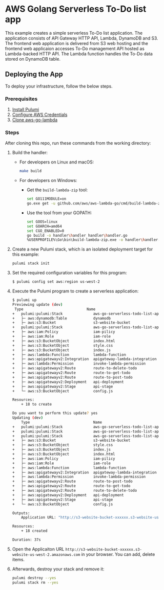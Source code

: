 # AWS Golang Serverless To-Do list app

This example creates a simple serverless To-Do list application. The application consists of API Gateway HTTP API, Lambda, DynamoDB and S3. The frontend web application is delivered from S3 web hosting and the frontend web applicaion accesses To-Do management API hosted as Lambda-backed HTTP API. The Lambda function handles the To-Do data stored on DynamoDB table.

## Deploying the App

To deploy your infrastructure, follow the below steps.

### Prerequisites

1. [Install Pulumi](https://www.pulumi.com/docs/get-started/install/)
1. [Configure AWS Credentials](https://www.pulumi.com/docs/intro/cloud-providers/aws/setup/)
1. [Clone aws-go-lambda](https://github.com/aws/aws-lambda-go)

### Steps

After cloning this repo, run these commands from the working directory:

1. Build the handler:

	- For developers on Linux and macOS:

		```bash
		make build
		```
		
	- For developers on Windows:
		
		- Get the `build-lambda-zip` tool:
			
			```bash
			set GO111MODULE=on
			go.exe get -u github.com/aws/aws-lambda-go/cmd/build-lambda-zip
			```
		
		- Use the tool from your GOPATH:
				
			```bash
			set GOOS=linux
			set GOARCH=amd64
			set CGO_ENABLED=0
			go build -o handler\handler handler\handler.go
			%USERPROFILE%\Go\bin\build-lambda-zip.exe -o handler\handler.zip handler\handler
			```
		

1. Create a new Pulumi stack, which is an isolated deployment target for this example:

	```bash
	pulumi stack init
	```

1. Set the required configuration variables for this program:
	```bash
	$ pulumi config set aws:region us-west-2
	```

1. Execute the Pulumi program to create a serverless application:

	```bash
	$ pulumi up                              
	Previewing update (dev)
     Type                             Name                                 Plan       
    +   pulumi:pulumi:Stack              aws-go-serverless-todo-list-app-dev  create.    
    +   ├─ aws:dynamodb:Table            dynamodb                             create     
    +   ├─ aws:s3:Bucket                 s3-website-bucket                    create     
    +   pulumi:pulumi:Stack              aws-go-serverless-todo-list-app-dev  create     
    +   ├─ aws:iam:Policy                iam-pilicy                           create     
    +   ├─ aws:iam:Role                  iam-role                             create     
    +   ├─ aws:s3:BucketObject           index.html                           create     
    +   ├─ aws:s3:BucketObject           style.css                            create     
    +   ├─ aws:s3:BucketObject           index.js                             create     
    +   ├─ aws:lambda:Function           lambda-function                      create     
    +   ├─ aws:apigatewayv2:Integration  apigateway-lambda-integration        create     
    +   ├─ aws:lambda:Permission         invoke-lambda-permission             create     
    +   ├─ aws:apigatewayv2:Route        route-to-delete-todo                 create     
    +   ├─ aws:apigatewayv2:Route        route-to-get-todo                    create     
    +   ├─ aws:apigatewayv2:Route        route-to-post-todo                   create     
    +   ├─ aws:apigatewayv2:Deployment   api-deployment                       create     
    +   ├─ aws:apigatewayv2:Stage        api-stage                            create     
    +   └─ aws:s3:BucketObject           config.js                            create     
 
    Resources:
        + 18 to create

    Do you want to perform this update? yes
    Updating (dev)
        Type                             Name                                 Status       
    +   pulumi:pulumi:Stack              aws-go-serverless-todo-list-app-dev  creating..   
    +   pulumi:pulumi:Stack              aws-go-serverless-todo-list-app-dev  creating...  
    +   pulumi:pulumi:Stack              aws-go-serverless-todo-list-app-dev  creating.    
    +   ├─ aws:s3:Bucket                 s3-website-bucket                    created     
    +   ├─ aws:s3:BucketObject           style.css                            created     
    +   ├─ aws:s3:BucketObject           index.js                             created     
    +   ├─ aws:s3:BucketObject           index.html                           created     
    +   ├─ aws:iam:Policy                iam-pilicy                           created     
    +   ├─ aws:iam:Role                  iam-role                             created     
    +   ├─ aws:lambda:Function           lambda-function                      created     
    +   ├─ aws:apigatewayv2:Integration  apigateway-lambda-integration        created     
    +   ├─ aws:lambda:Permission         invoke-lambda-permission             created     
    +   ├─ aws:apigatewayv2:Route        route-to-post-todo                   created     
    +   ├─ aws:apigatewayv2:Route        route-to-get-todo                    created     
    +   ├─ aws:apigatewayv2:Route        route-to-delete-todo                 created     
    +   ├─ aws:apigatewayv2:Deployment   api-deployment                       created     
    +   ├─ aws:apigatewayv2:Stage        api-stage                            created     
    +   └─ aws:s3:BucketObject           config.js                            created     
    
    Outputs:
        Application URL: "http://s3-website-bucket-xxxxxx.s3-website-us-west-2.amazonaws.com"

    Resources:
        + 18 created

    Duration: 37s
	```

1. Open the Applicaiton URL `http://s3-website-bucket-xxxxxx.s3-website-us-west-2.amazonaws.com` in your browser. You can add, delete items.

1. Afterwards, destroy your stack and remove it:

	```bash
	pulumi destroy --yes
	pulumi stack rm --yes
	```